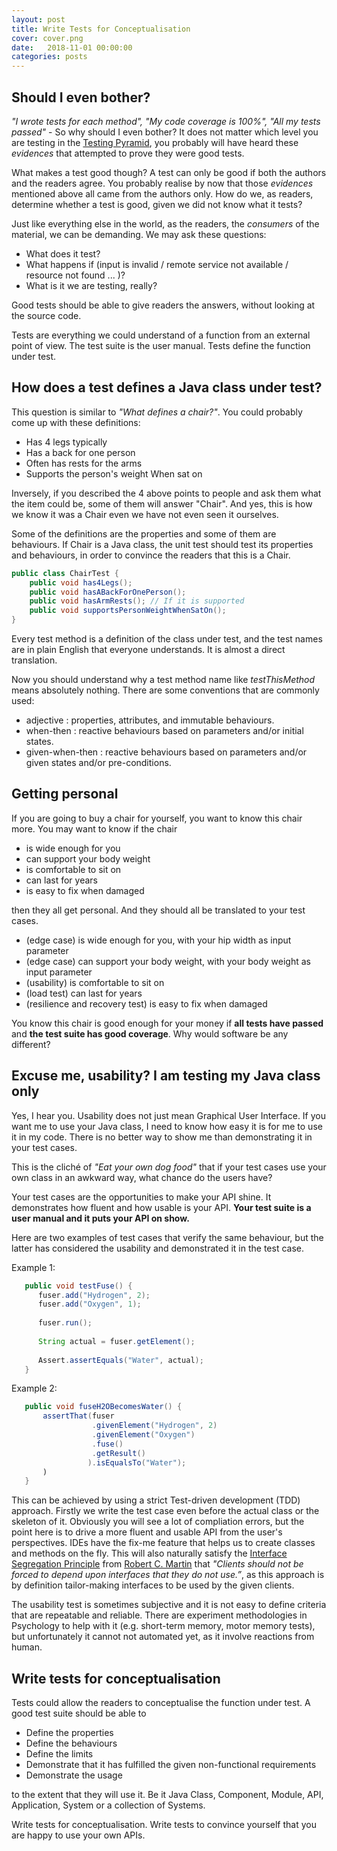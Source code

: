 ```yaml
---
layout: post
title: Write Tests for Conceptualisation 
cover: cover.png
date:   2018-11-01 00:00:00
categories: posts
---
```


## Should I even bother?

*"I wrote tests for each method", "My code coverage is 100%", "All my tests passed"* - So why should I even bother? It does not matter which level you are testing in the [Testing Pyramid](http://www.duncannisbet.co.uk/test-automation-basics-levels-pyramids-quadrants), you probably will have heard these *evidences* that attempted to prove they were good tests. 

What makes a test good though? A test can only be good if both the authors and the readers agree. You probably realise by now that those *evidences* mentioned above all came from the authors only. How do we, as readers, determine whether a test is good, given we did not know what it tests? 

Just like everything else in the world, as the readers, the *consumers* of the material, we can be demanding. We may ask these questions:

* What does it test?
* What happens if (input is invalid / remote service not available / resource not found ... )?
* What is it we are testing, really?

Good tests should be able to give readers the answers, without looking at the source code.

Tests are everything we could understand of a function from an external point of view. The test suite is the user manual. Tests define the function under test.  

## How does a test defines a Java class under test?

This question is similar to *"What defines a chair?"*. You could probably come up with these definitions:

* Has 4 legs typically
* Has a back for one person
* Often has rests for the arms
* Supports the person's weight When sat on 

Inversely, if you described the 4 above points to people and ask them what the item could be, some of them will answer "Chair". And yes, this is how we know it was a Chair even we have not even seen it ourselves.    

Some of the definitions are the properties and some of them are behaviours. If Chair is a Java class, the unit test should test its properties and behaviours, in order to convince the readers that this is a Chair.

```java
public class ChairTest {
    public void has4Legs();
    public void hasABackForOnePerson();
    public void hasArmRests(); // If it is supported
    public void supportsPersonWeightWhenSatOn();
}
```

Every test method is a definition of the class under test, and the test names are in plain English that everyone understands. It is almost a direct translation.

Now you should understand why a test method name like *testThisMethod* means absolutely nothing. There are some conventions that are commonly used:

* adjective : properties, attributes, and immutable behaviours.
* when-then : reactive behaviours based on parameters and/or initial states.
* given-when-then : reactive behaviours based on parameters and/or given states and/or pre-conditions.

## Getting personal

If you are going to buy a chair for yourself, you want to know this chair more. You may want to know if the chair

* is wide enough for you
* can support your body weight
* is comfortable to sit on
* can last for years
* is easy to fix when damaged

then they all get personal. And they should all be translated to your test cases. 

* (edge case) is wide enough for you, with your hip width as input parameter 
* (edge case) can support your body weight, with your body weight as input parameter
* (usability) is comfortable to sit on
* (load test) can last for years
* (resilience and recovery test) is easy to fix when damaged

You know this chair is good enough for your money if **all tests have passed** and **the test suite has good coverage**. Why would software be any different?

## Excuse me, usability? I am testing my Java class only

Yes, I hear you. Usability does not just mean Graphical User Interface. If you want me to use your Java class, I need to know how easy it is for me to use it in my code. There is no better way to show me than demonstrating it in your test cases. 

This is the cliché of *"Eat your own dog food"* that if your test cases use your own class in an awkward way, what chance do the users have?

Your test cases are the opportunities to make your API shine. It demonstrates how fluent and how usable is your API. **Your test suite is a user manual and it puts your API on show.**

Here are two examples of test cases that verify the same behaviour, but the latter has considered the usability and demonstrated it in the test case. 

Example 1:

```java
   public void testFuse() {
      fuser.add("Hydrogen", 2);
      fuser.add("Oxygen", 1);
      
      fuser.run();
      
      String actual = fuser.getElement();
      
      Assert.assertEquals("Water", actual);
   }
``` 

Example 2:

```java
   public void fuseH2OBecomesWater() {
       assertThat(fuser
                  .givenElement("Hydrogen", 2)
                  .givenElement("Oxygen")
                  .fuse()
                  .getResult()
                 ).isEqualsTo("Water");
       )
   }
``` 
This can be achieved by using a strict Test-driven development (TDD) approach. Firstly we write the test case even before the actual class or the skeleton of it. Obviously you will see a lot of compliation errors, but the point here is to drive a more fluent and usable API from the user's perspectives. IDEs have the fix-me feature that helps us to create classes and methods on the fly. This will also naturally satisfy the [Interface Segregation Principle](https://dzone.com/articles/solid-design-principles-interface-segregation) from [Robert C. Martin](http://blog.cleancoder.com/) that *"Clients should not be forced to depend upon interfaces that they do not use.”*, as this approach is by definition tailor-making interfaces to be used by the given clients.

The usability test is sometimes subjective and it is not easy to define criteria that are repeatable and reliable. There are experiment methodologies in Psychology to help with it (e.g. short-term memory, motor memory tests), but unfortunately it cannot not automated yet, as it involve reactions from human.  

## Write tests for conceptualisation

Tests could allow the readers to conceptualise the function under test. A good test suite should be able to

* Define the properties
* Define the behaviours
* Define the limits
* Demonstrate that it has fulfilled the given non-functional requirements
* Demonstrate the usage

to the extent that they will use it. Be it Java Class, Component, Module, API, Application, System or a collection of Systems.

Write tests for conceptualisation. Write tests to convince yourself that you are happy to use your own APIs.